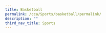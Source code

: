 ```yaml
---
title: Basketball
permalink: /cca/Sports/basketball/permalink/
description: ""
third_nav_title: Sports
---
```

